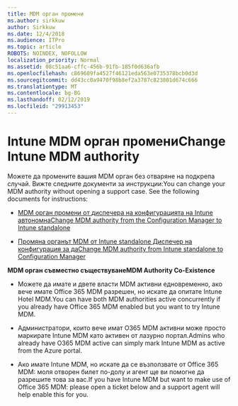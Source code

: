 ```yaml
---
title: MDM орган промени
ms.author: sirkkuw
author: Sirkkuw
ms.date: 12/4/2018
ms.audience: ITPro
ms.topic: article
ROBOTS: NOINDEX, NOFOLLOW
localization_priority: Normal
ms.assetid: 08c51aa6-cffc-456b-91fb-185f0d636afb
ms.openlocfilehash: c869609fa4527f46121eda563e0735378bcb0d3d
ms.sourcegitcommit: dd43cc0a9470f98b8ef2a3787c823801d674c666
ms.translationtype: MT
ms.contentlocale: bg-BG
ms.lasthandoff: 02/12/2019
ms.locfileid: "29913453"
---
```

# <a name="change-intune-mdm-authority"></a><span data-ttu-id="5d55e-102">Intune MDM орган промени</span><span class="sxs-lookup"><span data-stu-id="5d55e-102">Change Intune MDM authority</span></span>

<span data-ttu-id="5d55e-p101">Можете да промените вашия MDM орган без отваряне на подкрепа случай. Вижте следните документи за инструкции:</span><span class="sxs-lookup"><span data-stu-id="5d55e-p101">You can change your MDM authority without opening a support case. See the following documents for instructions:</span></span>
  
- [<span data-ttu-id="5d55e-105">MDM орган промени от диспечера на конфигурацията на Intune автономна</span><span class="sxs-lookup"><span data-stu-id="5d55e-105">Change MDM authority from the Configuration Manager to Intune standalone</span></span>](https://docs.microsoft.com/sccm/mdm/deploy-use/migrate-change-mdm-authority)
    
- [<span data-ttu-id="5d55e-106">Промяна органът MDM от Intune standalone Диспечер на конфигурация за да</span><span class="sxs-lookup"><span data-stu-id="5d55e-106">Change MDM authority from Intune standalone to Configuration Manager</span></span>](https://docs.microsoft.com/sccm/mdm/deploy-use/change-mdm-authority)
    
 <span data-ttu-id="5d55e-107">**MDM орган съвместно съществуване**</span><span class="sxs-lookup"><span data-stu-id="5d55e-107">**MDM Authority Co-Existence**</span></span>
  
- <span data-ttu-id="5d55e-108">Можете да имате и двете власти MDM активни едновременно, ако вече имате Office 365 MDM разрешен, но искате да опитате Intune Hotel MDM.</span><span class="sxs-lookup"><span data-stu-id="5d55e-108">You can have both MDM authorities active concurrently if you already have Office 365 MDM enabled but you want to try Intune MDM.</span></span>
    
- <span data-ttu-id="5d55e-109">Администратори, които вече имат O365 MDM активни може просто маркирате Intune MDM като активен от лазурно портал.</span><span class="sxs-lookup"><span data-stu-id="5d55e-109">Admins who already have O365 MDM active can simply mark Intune MDM as active from the Azure portal.</span></span>
    
- <span data-ttu-id="5d55e-110">Ако имате Intune MDM, но искате да се възползвате от Office 365 MDM: моля отворен билет по-долу и агент ще ви помогне да разрешите това за вас.</span><span class="sxs-lookup"><span data-stu-id="5d55e-110">If you have Intune MDM but want to make use of Office 365 MDM: please open a ticket below and a support agent will help enable this for you.</span></span>
    


